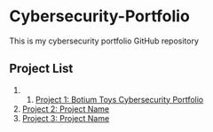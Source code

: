 # Cybersecurity-Portfolio
This is my cybersecurity portfolio GitHub repository  



## Project List

1. 1. [Project 1: Botium Toys Cybersecurity Portfolio](https://github.com/yasirusman85/Cybersecurity-Portfolio/blob/Botium-Toys-Cybersecurity-Portfolio/project-1/README.md)
2. [Project 2: Project Name](./project-2/README.md)
3. [Project 3: Project Name](./project-3/README.md)



